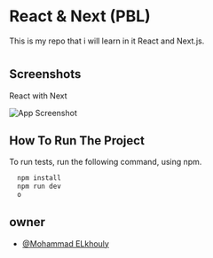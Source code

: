 # React & Next (PBL)


This is my repo that i will learn in it React and Next.js. 
#
## Screenshots
React with Next

![App Screenshot](https://encrypted-tbn0.gstatic.com/images?q=tbn:ANd9GcSBFM5HfAnBgAQe7Tg0sdJDDdeOLpDx5plYBw&s)


## How To Run The Project

To run tests, run the following command,
using npm.

```bash
  npm install
  npm run dev
  o
```


## owner

- [@Mohammad ELkhouly](https://www.github.com/PTD-offical)


